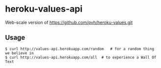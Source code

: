 # heroku-values-api

Web-scale version of https://github.com/pvh/heroku-values.git


## Usage

```
$ curl http://values-api.herokuapp.com/random	# for a random thing we believe in
$ curl http://values-api.herokuapp.com/all	# to experience a Wall Of Text
```
